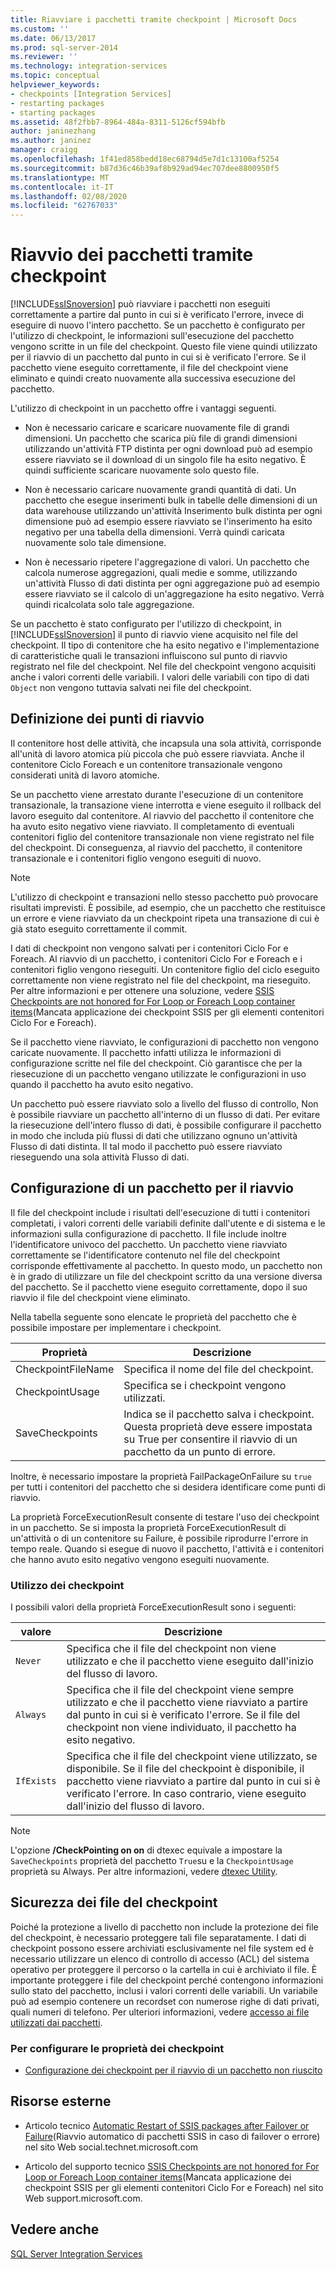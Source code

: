 ```yaml
---
title: Riavviare i pacchetti tramite checkpoint | Microsoft Docs
ms.custom: ''
ms.date: 06/13/2017
ms.prod: sql-server-2014
ms.reviewer: ''
ms.technology: integration-services
ms.topic: conceptual
helpviewer_keywords:
- checkpoints [Integration Services]
- restarting packages
- starting packages
ms.assetid: 48f2fbb7-8964-484a-8311-5126cf594bfb
author: janinezhang
ms.author: janinez
manager: craigg
ms.openlocfilehash: 1f41ed858bedd18ec68794d5e7d1c13100af5254
ms.sourcegitcommit: b87d36c46b39af8b929ad94ec707dee8800950f5
ms.translationtype: MT
ms.contentlocale: it-IT
ms.lasthandoff: 02/08/2020
ms.locfileid: "62767033"
---
```

# <a name="restart-packages-by-using-checkpoints"></a>Riavvio dei pacchetti tramite checkpoint
  [!INCLUDE[ssISnoversion](../../includes/ssisnoversion-md.md)] può riavviare i pacchetti non eseguiti correttamente a partire dal punto in cui si è verificato l'errore, invece di eseguire di nuovo l'intero pacchetto. Se un pacchetto è configurato per l'utilizzo di checkpoint, le informazioni sull'esecuzione del pacchetto vengono scritte in un file del checkpoint. Questo file viene quindi utilizzato per il riavvio di un pacchetto dal punto in cui si è verificato l'errore. Se il pacchetto viene eseguito correttamente, il file del checkpoint viene eliminato e quindi creato nuovamente alla successiva esecuzione del pacchetto.  
  
 L'utilizzo di checkpoint in un pacchetto offre i vantaggi seguenti.  
  
-   Non è necessario caricare e scaricare nuovamente file di grandi dimensioni. Un pacchetto che scarica più file di grandi dimensioni utilizzando un'attività FTP distinta per ogni download può ad esempio essere riavviato se il download di un singolo file ha esito negativo. È quindi sufficiente scaricare nuovamente solo questo file.  
  
-   Non è necessario caricare nuovamente grandi quantità di dati. Un pacchetto che esegue inserimenti bulk in tabelle delle dimensioni di un data warehouse utilizzando un'attività Inserimento bulk distinta per ogni dimensione può ad esempio essere riavviato se l'inserimento ha esito negativo per una tabella della dimensioni. Verrà quindi caricata nuovamente solo tale dimensione.  
  
-   Non è necessario ripetere l'aggregazione di valori. Un pacchetto che calcola numerose aggregazioni, quali medie e somme, utilizzando un'attività Flusso di dati distinta per ogni aggregazione può ad esempio essere riavviato se il calcolo di un'aggregazione ha esito negativo. Verrà quindi ricalcolata solo tale aggregazione.  
  
 Se un pacchetto è stato configurato per l'utilizzo di checkpoint, in [!INCLUDE[ssISnoversion](../../includes/ssisnoversion-md.md)] il punto di riavvio viene acquisito nel file del checkpoint. Il tipo di contenitore che ha esito negativo e l'implementazione di caratteristiche quali le transazioni influiscono sul punto di riavvio registrato nel file del checkpoint. Nel file del checkpoint vengono acquisiti anche i valori correnti delle variabili. I valori delle variabili con tipo di dati `Object` non vengono tuttavia salvati nei file del checkpoint.  
  
## <a name="defining-restart-points"></a>Definizione dei punti di riavvio  
 Il contenitore host delle attività, che incapsula una sola attività, corrisponde all'unità di lavoro atomica più piccola che può essere riavviata. Anche il contenitore Ciclo Foreach e un contenitore transazionale vengono considerati unità di lavoro atomiche.  
  
 Se un pacchetto viene arrestato durante l'esecuzione di un contenitore transazionale, la transazione viene interrotta e viene eseguito il rollback del lavoro eseguito dal contenitore. Al riavvio del pacchetto il contenitore che ha avuto esito negativo viene riavviato. Il completamento di eventuali contenitori figlio del contenitore transazionale non viene registrato nel file del checkpoint. Di conseguenza, al riavvio del pacchetto, il contenitore transazionale e i contenitori figlio vengono eseguiti di nuovo.  
  
> [!NOTE]  
>  L'utilizzo di checkpoint e transazioni nello stesso pacchetto può provocare risultati imprevisti. È possibile, ad esempio, che un pacchetto che restituisce un errore e viene riavviato da un checkpoint ripeta una transazione di cui è già stato eseguito correttamente il commit.  
  
 I dati di checkpoint non vengono salvati per i contenitori Ciclo For e Foreach. Al riavvio di un pacchetto, i contenitori Ciclo For e Foreach e i contenitori figlio vengono rieseguiti. Un contenitore figlio del ciclo eseguito correttamente non viene registrato nel file del checkpoint, ma rieseguito. Per altre informazioni e per ottenere una soluzione, vedere [SSIS Checkpoints are not honored for For Loop or Foreach Loop container items](https://go.microsoft.com/fwlink/?LinkId=241633)(Mancata applicazione dei checkpoint SSIS per gli elementi contenitori Ciclo For e Foreach).  
  
 Se il pacchetto viene riavviato, le configurazioni di pacchetto non vengono caricate nuovamente. Il pacchetto infatti utilizza le informazioni di configurazione scritte nel file del checkpoint. Ciò garantisce che per la riesecuzione di un pacchetto vengano utilizzate le configurazioni in uso quando il pacchetto ha avuto esito negativo.  
  
 Un pacchetto può essere riavviato solo a livello del flusso di controllo, Non è possibile riavviare un pacchetto all'interno di un flusso di dati. Per evitare la riesecuzione dell'intero flusso di dati, è possibile configurare il pacchetto in modo che includa più flussi di dati che utilizzano ognuno un'attività Flusso di dati distinta. Il tal modo il pacchetto può essere riavviato rieseguendo una sola attività Flusso di dati.  
  
## <a name="configuring-a-package-to-restart"></a>Configurazione di un pacchetto per il riavvio  
 Il file del checkpoint include i risultati dell'esecuzione di tutti i contenitori completati, i valori correnti delle variabili definite dall'utente e di sistema e le informazioni sulla configurazione di pacchetto. Il file include inoltre l'identificatore univoco del pacchetto. Un pacchetto viene riavviato correttamente se l'identificatore contenuto nel file del checkpoint corrisponde effettivamente al pacchetto. In questo modo, un pacchetto non è in grado di utilizzare un file del checkpoint scritto da una versione diversa del pacchetto. Se il pacchetto viene eseguito correttamente, dopo il suo riavvio il file del checkpoint viene eliminato.  
  
 Nella tabella seguente sono elencate le proprietà del pacchetto che è possibile impostare per implementare i checkpoint.  
  
|Proprietà|Descrizione|  
|--------------|-----------------|  
|CheckpointFileName|Specifica il nome del file del checkpoint.|  
|CheckpointUsage|Specifica se i checkpoint vengono utilizzati.|  
|SaveCheckpoints|Indica se il pacchetto salva i checkpoint. Questa proprietà deve essere impostata su True per consentire il riavvio di un pacchetto da un punto di errore.|  
  
 Inoltre, è necessario impostare la proprietà FailPackageOnFailure su `true` per tutti i contenitori del pacchetto che si desidera identificare come punti di riavvio.  
  
 La proprietà ForceExecutionResult consente di testare l'uso dei checkpoint in un pacchetto. Se si imposta la proprietà ForceExecutionResult di un'attività o di un contenitore su Failure, è possibile riprodurre l'errore in tempo reale. Quando si esegue di nuovo il pacchetto, l'attività e i contenitori che hanno avuto esito negativo vengono eseguiti nuovamente.  
  
### <a name="checkpoint-usage"></a>Utilizzo dei checkpoint  
 I possibili valori della proprietà ForceExecutionResult sono i seguenti:  
  
|valore|Descrizione|  
|-----------|-----------------|  
|`Never`|Specifica che il file del checkpoint non viene utilizzato e che il pacchetto viene eseguito dall'inizio del flusso di lavoro.|  
|`Always`|Specifica che il file del checkpoint viene sempre utilizzato e che il pacchetto viene riavviato a partire dal punto in cui si è verificato l'errore. Se il file del checkpoint non viene individuato, il pacchetto ha esito negativo.|  
|`IfExists`|Specifica che il file del checkpoint viene utilizzato, se disponibile. Se il file del checkpoint è disponibile, il pacchetto viene riavviato a partire dal punto in cui si è verificato l'errore. In caso contrario, viene eseguito dall'inizio del flusso di lavoro.|  
  
> [!NOTE]  
>  L'opzione **/CheckPointing on on** di dtexec equivale a impostare la `SaveCheckpoints` proprietà del pacchetto `True`su e la `CheckpointUsage` proprietà su Always. Per altre informazioni, vedere [dtexec Utility](dtexec-utility.md).  
  
## <a name="securing-checkpoint-files"></a>Sicurezza dei file del checkpoint  
 Poiché la protezione a livello di pacchetto non include la protezione dei file del checkpoint, è necessario proteggere tali file separatamente. I dati di checkpoint possono essere archiviati esclusivamente nel file system ed è necessario utilizzare un elenco di controllo di accesso (ACL) del sistema operativo per proteggere il percorso o la cartella in cui è archiviato il file. È importante proteggere i file del checkpoint perché contengono informazioni sullo stato del pacchetto, inclusi i valori correnti delle variabili. Un variabile può ad esempio contenere un recordset con numerose righe di dati privati, quali numeri di telefono. Per ulteriori informazioni, vedere [accesso ai file utilizzati dai pacchetti](../access-to-files-used-by-packages.md).  
  
### <a name="to-configure-the-checkpoint-properties"></a>Per configurare le proprietà dei checkpoint  
  
-   [Configurazione dei checkpoint per il riavvio di un pacchetto non riuscito](../configure-checkpoints-for-restarting-a-failed-package.md)  
  
## <a name="external-resources"></a>Risorse esterne  
  
-   Articolo tecnico [Automatic Restart of SSIS packages after Failover or Failure](https://go.microsoft.com/fwlink/?LinkId=200407)(Riavvio automatico di pacchetti SSIS in caso di failover o errore) nel sito Web social.technet.microsoft.com  
  
-   Articolo del supporto tecnico [SSIS Checkpoints are not honored for For Loop or Foreach Loop container items](https://go.microsoft.com/fwlink/?LinkId=241633)(Mancata applicazione dei checkpoint SSIS per gli elementi contenitori Ciclo For e Foreach) nel sito Web support.microsoft.com.  
  
## <a name="see-also"></a>Vedere anche  
 [SQL Server Integration Services](../sql-server-integration-services.md)  
  
  
